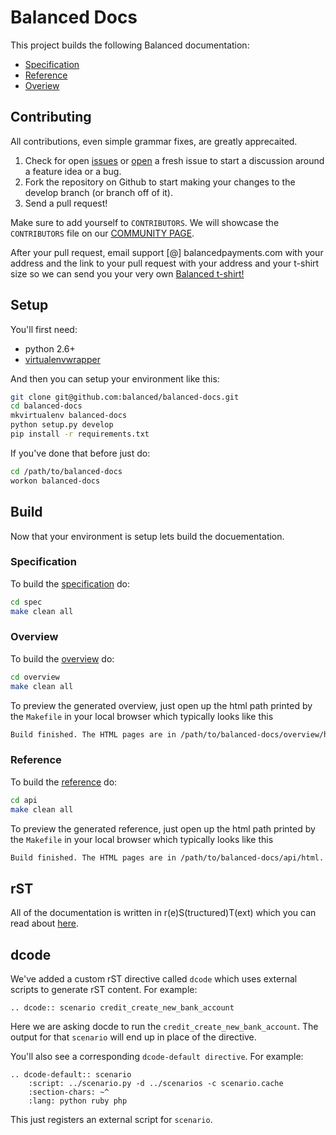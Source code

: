 # Balanced Docs

This project builds the following Balanced documentation:

- [Specification](https://github.com/balanced/balanced-api)
- [Reference](https://www.balancedpayments.com/docs/api)
- [Overiew](https://www.balancedpayments.com/docs/overview)

## Contributing

All contributions, even simple grammar fixes, are greatly apprecaited.

1. Check for open [issues](https://github.com/balanced/balanced-docs/issues) or
   [open](https://github.com/balanced/balanced-docs/issues/new) a fresh issue
   to start a discussion around a feature idea or a bug.
1. Fork the repository on Github to start making your changes to the develop branch (or branch off of it).
1. Send a pull request!

Make sure to add yourself to `CONTRIBUTORS`. We will showcase the `CONTRIBUTORS` file on our
[COMMUNITY PAGE](https://balancedpayments.com/community).

After your pull request, email support [@] balancedpayments.com with
your address and the link to your pull request with your address and
your t-shirt size so we can send you your very own 
[Balanced t-shirt!](https://twitter.com/damon_sf/status/266768984744017920/photo/1)

## Setup

You'll first need:

* python 2.6+
* [virtualenvwrapper](http://virtualenvwrapper.readthedocs.org/en/latest/install.html)

And then you can setup your environment like this:

```bash
git clone git@github.com:balanced/balanced-docs.git
cd balanced-docs
mkvirtualenv balanced-docs
python setup.py develop
pip install -r requirements.txt
```

If you've done that before just do:

```bash
cd /path/to/balanced-docs
workon balanced-docs
```

## Build

Now that your environment is setup lets build the docuementation.

### Specification

To build the [specification](https://github.com/balanced/balanced-api) do:

```bash
cd spec
make clean all
```

### Overview

To build the [overview](https://balancedpayments.com/docs/overview) do:

```bash
cd overview
make clean all
```

To preview the generated overview, just open up the html path printed by the
`Makefile` in your local browser which typically looks like this 

```bash
Build finished. The HTML pages are in /path/to/balanced-docs/overview/html.
```

### Reference

To build the [reference](https://balancedpayments.com/docs/api) do:

```bash
cd api
make clean all
```

To preview the generated reference, just open up the html path printed by the
`Makefile` in your local browser which typically looks like this 

```bash
Build finished. The HTML pages are in /path/to/balanced-docs/api/html.
```

## rST

All of the documentation is written in r(e)S(tructured)T(ext) which you can read
about [here](http://docutils.sourceforge.net/docs/user/rst/quickstart.html).

## dcode

We've added a custom rST directive called `dcode` which uses external scripts to
generate rST content. For example:

```
.. dcode:: scenario credit_create_new_bank_account
```

Here we are asking docde to run the `credit_create_new_bank_account`. The
output for that `scenario` will end up in place of the directive.

You'll also see a corresponding `dcode-default directive`. For example:

```
.. dcode-default:: scenario
    :script: ../scenario.py -d ../scenarios -c scenario.cache
    :section-chars: ~^
    :lang: python ruby php
```

This just registers an external script for `scenario`.

